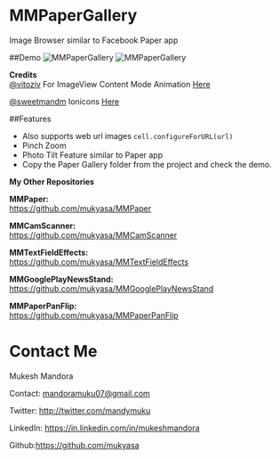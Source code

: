 # MMPaperGallery
Image Browser similar to Facebook Paper app

##Demo
![MMPaperGallery](http://a1.mzstatic.com/us/r30/Purple5/v4/67/4c/41/674c4115-8821-9f9d-fa68-24d2f8701408/screen322x572.jpeg)             ![MMPaperGallery](https://github.com/mukyasa/MMPaperGallery/blob/master/MMPaperGallery/paper.gif)<br />

**Credits**<br />
[@vitoziv](https://github.com/vitoziv) For ImageView Content Mode Animation [Here](https://github.com/vitoziv/VICMAImageView)<br />

[@sweetmandm](https://github.com/sweetmandm) Ionicons [Here](https://github.com/sweetmandm/ionicons-iOS)<br />


##Features
- Also supports web url images `cell.configureForURL(url)`
- Pinch Zoom 
- Photo Tilt Feature similar to Paper app
- Copy the Paper Gallery folder from the project and check the demo.

 
**My Other Repositories**

**MMPaper:**<br />
https://github.com/mukyasa/MMPaper<br />

**MMCamScanner:**<br />
https://github.com/mukyasa/MMCamScanner<br />

**MMTextFieldEffects:**<br />
https://github.com/mukyasa/MMTextFieldEffects<br />

**MMGooglePlayNewsStand:**<br />
https://github.com/mukyasa/MMGooglePlayNewsStand

**MMPaperPanFlip:**<br /> 
https://github.com/mukyasa/MMPaperPanFlip<br />

Contact Me
==========
Mukesh Mandora

Contact: mandoramuku07@gmail.com

Twitter: http://twitter.com/mandymuku

LinkedIn: https://in.linkedin.com/in/mukeshmandora

Github:https://github.com/mukyasa
